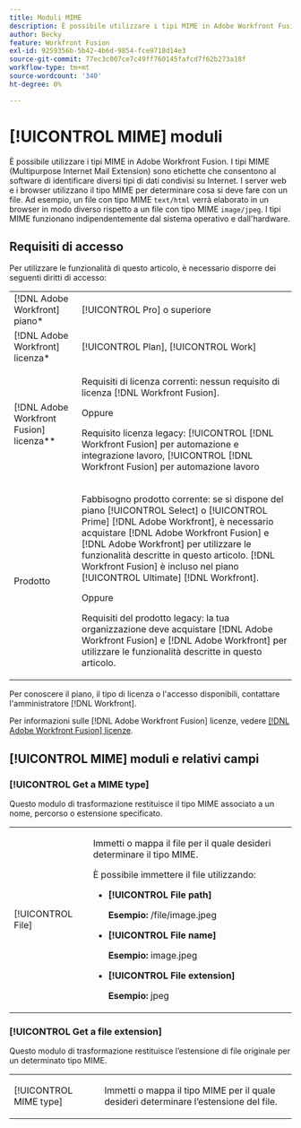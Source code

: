 ```yaml
---
title: Moduli MIME
description: È possibile utilizzare i tipi MIME in Adobe Workfront Fusion. I tipi MIME (Multipurpose Internet Mail Extension) sono etichette che consentono al software di identificare diversi tipi di dati condivisi su Internet. I server web e i browser utilizzano il tipo MIME per determinare cosa si deve fare con un file. Ad esempio, un file con tipo MIME text/html viene elaborato in un browser in modo diverso rispetto a un file con tipo MIME image/jpeg. I tipi MIME funzionano indipendentemente dal sistema operativo e dall'hardware.
author: Becky
feature: Workfront Fusion
exl-id: 9259356b-5b42-4b6d-9854-fce9718d14e3
source-git-commit: 77ec3c007ce7c49ff760145fafcd7f62b273a18f
workflow-type: tm+mt
source-wordcount: '340'
ht-degree: 0%

---
```


# [!UICONTROL MIME] moduli

È possibile utilizzare i tipi MIME in Adobe Workfront Fusion. I tipi MIME (Multipurpose Internet Mail Extension) sono etichette che consentono al software di identificare diversi tipi di dati condivisi su Internet. I server web e i browser utilizzano il tipo MIME per determinare cosa si deve fare con un file. Ad esempio, un file con tipo MIME `text/html` verrà elaborato in un browser in modo diverso rispetto a un file con tipo MIME `image/jpeg`. I tipi MIME funzionano indipendentemente dal sistema operativo e dall&#39;hardware.

## Requisiti di accesso

Per utilizzare le funzionalità di questo articolo, è necessario disporre dei seguenti diritti di accesso:

<table style="table-layout:auto"> 
 <col> 
 <col> 
 <tbody> 
  <tr> 
   <td role="rowheader">[!DNL Adobe Workfront] piano*</td>
  <td> <p>[!UICONTROL Pro] o superiore</p> </td>
  </tr> 
  <tr data-mc-conditions=""> 
   <td role="rowheader">[!DNL Adobe Workfront] licenza*</td>
   <td> <p>[!UICONTROL Plan], [!UICONTROL Work]</p> </td> 
  </tr> 
  <tr> 
   <td role="rowheader">[!DNL Adobe Workfront Fusion] licenza**</td> 
   <td>
   <p>Requisiti di licenza correnti: nessun requisito di licenza [!DNL Workfront Fusion].</p>
   <p>Oppure</p>
   <p>Requisito licenza legacy: [!UICONTROL [!DNL Workfront Fusion] per automazione e integrazione lavoro, [!UICONTROL [!DNL Workfront Fusion] per automazione lavoro</p>
   </td> 
  </tr> 
  <tr> 
   <td role="rowheader">Prodotto</td> 
   <td>
   <p>Fabbisogno prodotto corrente: se si dispone del piano [!UICONTROL Select] o [!UICONTROL Prime] [!DNL Adobe Workfront], è necessario acquistare [!DNL Adobe Workfront Fusion] e [!DNL Adobe Workfront] per utilizzare le funzionalità descritte in questo articolo. [!DNL Workfront Fusion] è incluso nel piano [!UICONTROL Ultimate] [!DNL Workfront].</p>
   <p>Oppure</p>
   <p>Requisiti del prodotto legacy: la tua organizzazione deve acquistare [!DNL Adobe Workfront Fusion] e [!DNL Adobe Workfront] per utilizzare le funzionalità descritte in questo articolo.</p>
   </td> 
  </tr> 
 </tbody> 
</table>

Per conoscere il piano, il tipo di licenza o l&#39;accesso disponibili, contattare l&#39;amministratore [!DNL Workfront].

Per informazioni sulle [!DNL Adobe Workfront Fusion] licenze, vedere [[!DNL Adobe Workfront Fusion] licenze](/help/workfront-fusion/set-up-and-manage-workfront-fusion/licensing-operations-overview/license-automation-vs-integration.md).

## [!UICONTROL MIME] moduli e relativi campi

### [!UICONTROL Get a MIME type]

Questo modulo di trasformazione restituisce il tipo MIME associato a un nome, percorso o estensione specificato.

<table style="table-layout:auto"> 
 <col> 
 <col> 
 <tbody> 
  <tr> 
   <td role="rowheader">[!UICONTROL File]</td> 
   <td> <p>Immetti o mappa il file per il quale desideri determinare il tipo MIME. </p> <p>È possibile immettere il file utilizzando:</p> 
    <ul> 
     <li> <p><strong>[!UICONTROL File path]</strong> </p> <p class="example" data-mc-autonum="<b>Example: </b>"><span class="autonumber"><span><b>Esempio: </b></span></span>/file/image.jpeg</p> </li> 
     <li><strong>[!UICONTROL File name]</strong>  <p class="example" data-mc-autonum="<b>Example: </b>"><span class="autonumber"><span><b>Esempio: </b></span></span>image.jpeg</p> </li> 
     <li><strong>[!UICONTROL File extension]</strong>  <p class="example" data-mc-autonum="<b>Example: </b>"><span class="autonumber"><span><b>Esempio: </b></span></span>jpeg</p> </li> 
    </ul> </td> 
  </tr> 
 </tbody> 
</table>

### [!UICONTROL Get a file extension]

Questo modulo di trasformazione restituisce l’estensione di file originale per un determinato tipo MIME.

<table style="table-layout:auto"> 
 <col> 
 <col> 
 <tbody> 
  <tr> 
   <td role="rowheader">[!UICONTROL MIME type]</td> 
   <td> <p>Immetti o mappa il tipo MIME per il quale desideri determinare l’estensione del file. </p> </td> 
  </tr> 
 </tbody> 
</table>
